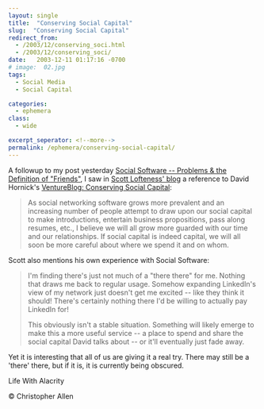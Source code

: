 ```yaml
---
layout: single
title:  "Conserving Social Capital"
slug:  "Conserving Social Capital"
redirect_from:
  - /2003/12/conserving_soci.html
  - /2003/12/conserving_soci/
date:   2003-12-11 01:17:16 -0700
# image:  02.jpg
tags: 
  - Social Media
  - Social Capital

categories:
  - ephemera
class:
  - wide

excerpt_seperator: <!--more-->
permalink: /ephemera/conserving-social-capital/
---
```


A followup to my post yesterday [Social Software -- Problems & the Definition of "Friends"](#107108853847658748), I saw in [Scott Lofteness' blog](https://web.archive.org/web/20040131223211/http://www.sjl.us/main/2003/12/social_networki.html) a reference to David Hornick's [VentureBlog: Conserving Social Capital](http://www.ventureblog.com/articles/indiv/2003/000214.html):

> As social networking software grows more prevalent and an increasing number of people attempt to draw upon our social capital to make introductions, entertain business propositions, pass along resumes, etc., I believe we will all grow more guarded with our time and our relationships. If social capital is indeed capital, we will all soon be more careful about where we spend it and on whom.

  
Scott also mentions his own experience with Social Software:

> I'm finding there's just not much of a "there there" for me. Nothing that draws me back to regular usage. Somehow expanding LinkedIn's view of my network just doesn't get me excited -- like they think it should! There's certainly nothing there I'd be willing to actually pay LinkedIn for!
> 
> This obviously isn't a stable situation. Something will likely emerge to make this a more useful service -- a place to spend and share the social capital David talks about -- or it'll eventually just fade away.

Yet it is interesting that all of us are giving it a real try. There may still be a 'there' there, but if it is, it is currently being obscured.

Life With Alacrity

© Christopher Allen